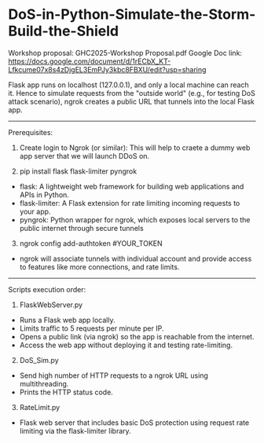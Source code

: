 # DoS-in-Python-Simulate-the-Storm-Build-the-Shield

Workshop proposal: GHC2025-Workshop Proposal.pdf
Google Doc link: https://docs.google.com/document/d/1rECbX_KT-Lfkcume07x8s4zDjgEL3EmPJy3kbc8FBXU/edit?usp=sharing

Flask app runs on localhost (127.0.0.1), and only a local machine can reach it. Hence to simulate requests from the "outside world" (e.g., for testing DoS attack scenario), ngrok creates a public URL that tunnels into the local Flask app.
_________________________________________________________________________________________________________________________________________
Prerequisites:
1. Create login to Ngrok (or similar): This will help to craete a dummy web app server that we will launch DDoS on.

2. pip install flask flask-limiter pyngrok

- flask: A lightweight web framework for building web applications and APIs in Python.
- flask-limiter: A Flask extension for rate limiting incoming requests to your app.
- pyngrok: Python wrapper for ngrok, which exposes local servers to the public internet through secure tunnels

3. ngrok config add-authtoken #YOUR_TOKEN
- ngrok will associate tunnels with individual account and provide access to features like more connections, and rate limits.


_________________________________________________________________________________________________________________________________________
Scripts execution order: 

1. FlaskWebServer.py
  - Runs a Flask web app locally.
  - Limits traffic to 5 requests per minute per IP.
  - Opens a public link (via ngrok) so the app is reachable from the internet.
  - Access the web app without deploying it and testing rate-limiting.
    
2. DoS_Sim.py
- Send high number of HTTP requests to a ngrok URL using multithreading.
- Prints the HTTP status code.
  
3. RateLimit.py
 - Flask web server that includes basic DoS protection using request rate limiting via the flask-limiter library.
